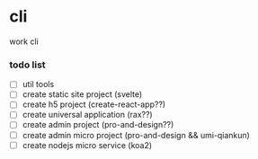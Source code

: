 # cli
work cli 

### todo list

- [ ] util tools 
- [ ] create static site project (svelte)
- [ ] create h5 project (create-react-app??)
- [ ] create universal application (rax??)
- [ ] create admin project (pro-and-design??)
- [ ] create admin micro project (pro-and-design && umi-qiankun)
- [ ] create nodejs micro service (koa2)
